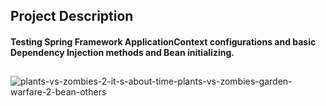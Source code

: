 ## Project Description

#### Testing Spring Framework ApplicationContext configurations and basic Dependency Injection methods and Bean initializing.
##

![plants-vs-zombies-2-it-s-about-time-plants-vs-zombies-garden-warfare-2-bean-others](https://github.com/KirillLukyanov2000/images/assets/101703819/c32d88a4-d3dd-4da6-ab27-3ebb4900a0a9)
